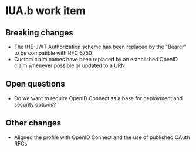 # IUA.b work item

## Breaking changes

 * The IHE-JWT Authorization scheme has been replaced by the "Bearer" to be compatible with RFC 6750  
 * Custom claim names have been replaced by an established OpenID claim whenever possible or updated to a URN

## Open questions

 * Do we want to require OpenID Connect as a base for deployment and security options?

## Other changes

 * Aligned the profile with OpenID Connect and the use of published OAuth RFCs.
